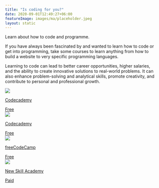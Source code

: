 ```yaml
---
title: "Is coding for you?"
date: 2020-09-01T12:49:27+06:00
featureImage: images/ma/placeholder.jpeg
layout: static
---
```


Learn about how to code and programme.

If you have always been fascinated by and wanted to learn how to code or get into programming, take some courses to learn anything from how to build a website to very specific programming languages.

Learning to code can lead to better career opportunities, higher salaries, and the ability to create innovative solutions to real-world problems. It can also enhance problem-solving and analytical skills, promote creativity, and contribute to personal and professional growth.

<a class="ma-link" href="https://www.codecademy.com/catalog"><div class="ma-card ma-card-Learning"><div class="ma-icon"><img src ="/images/Icon-check - learning - opacity.svg"/></div><div class="ma-name"><p>Codecademy</p></div><div class="ma-paid-text"><span>Free</span></div></div></a><a class="ma-link" href="https://www.codecademy.com/resources/blog/reasons-to-learn-how-to-code/"><div class="ma-card ma-card-Learning"><div class="ma-icon"><img src ="/images/Icon-check - learning - opacity.svg"/></div><div class="ma-name"><p>Codecademy</p></div><div class="ma-paid-text"><span>Free</span></div></div></a><a class="ma-link" href="https://www.freecodecamp.org/news/the-real-reason-why-everyone-should-learn-to-code/"><div class="ma-card ma-card-Learning"><div class="ma-icon"><img src ="/images/Icon-check - learning - opacity.svg"/></div><div class="ma-name"><p>freeCodeCamp</p></div><div class="ma-paid-text"><span>Free</span></div></div></a><a class="ma-link" href="https://www.awin1.com/cread.php?awinmid=31125&awinaffid=1198638&ued=https%3A%2F%2Fnewskillsacademy.com%2F"><div class="ma-card ma-card-Learning"><div class="ma-icon"><img src ="/images/Icon-pound - learning - opacity.svg"/></div><div class="ma-name"><p>New Skill Academy</p></div><div class="ma-paid-text"><span>Paid</span></div></div></a>  

<br/><br/>







